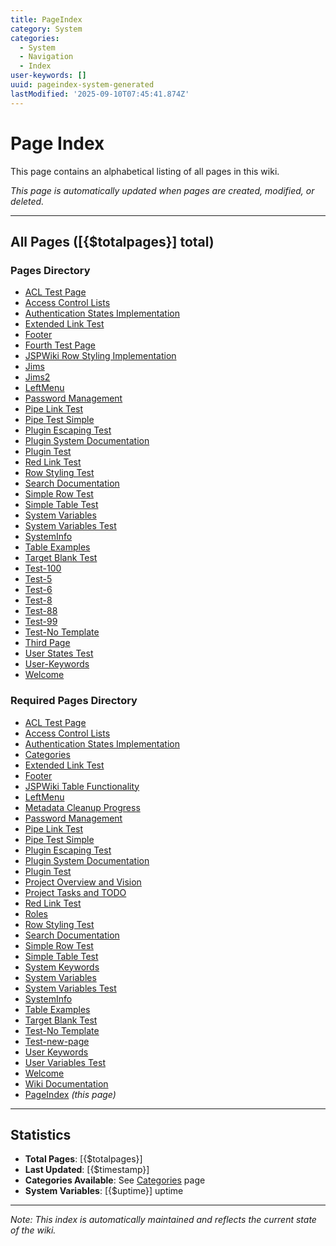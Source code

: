 ```yaml
---
title: PageIndex
category: System
categories:
  - System
  - Navigation
  - Index
user-keywords: []
uuid: pageindex-system-generated
lastModified: '2025-09-10T07:45:41.874Z'
---
```

# Page Index

This page contains an alphabetical listing of all pages in this wiki.

*This page is automatically updated when pages are created, modified, or deleted.*

---

## All Pages ([{$totalpages}] total)

### Pages Directory

- [ACL Test Page](../pages/ACL%20Test%20Page)
- [Access Control Lists](../pages/Access%20Control%20Lists)
- [Authentication States Implementation](../pages/Authentication%20States%20Implementation)
- [Extended Link Test](../pages/Extended%20Link%20Test)
- [Footer](../pages/Footer)
- [Fourth Test Page](../pages/Fourth%20Test%20Page)
- [JSPWiki Row Styling Implementation](../pages/JSPWiki%20Row%20Styling%20Implementation)
- [Jims](../pages/Jims)
- [Jims2](../pages/Jims2)
- [LeftMenu](../pages/LeftMenu)
- [Password Management](../pages/Password%20Management)
- [Pipe Link Test](../pages/Pipe%20Link%20Test)
- [Pipe Test Simple](../pages/Pipe%20Test%20Simple)
- [Plugin Escaping Test](../pages/Plugin%20Escaping%20Test)
- [Plugin System Documentation](../pages/Plugin%20System%20Documentation)
- [Plugin Test](../pages/Plugin%20Test)
- [Red Link Test](../pages/Red%20Link%20Test)
- [Row Styling Test](../pages/Row%20Styling%20Test)
- [Search Documentation](../pages/Search%20Documentation)
- [Simple Row Test](../pages/Simple%20Row%20Test)
- [Simple Table Test](../pages/Simple%20Table%20Test)
- [System Variables](../pages/System%20Variables)
- [System Variables Test](../pages/System%20Variables%20Test)
- [SystemInfo](../pages/SystemInfo)
- [Table Examples](../pages/Table%20Examples)
- [Target Blank Test](../pages/Target%20Blank%20Test)
- [Test-100](../pages/Test-100)
- [Test-5](../pages/Test-5)
- [Test-6](../pages/Test-6)
- [Test-8](../pages/Test-8)
- [Test-88](../pages/Test-88)
- [Test-99](../pages/Test-99)
- [Test-No Template](../pages/Test-No%20Template)
- [Third Page](../pages/Third%20Page)
- [User States Test](../pages/User%20States%20Test)
- [User-Keywords](../pages/User-Keywords)
- [Welcome](../pages/Welcome)

### Required Pages Directory

- [ACL Test Page](ACL%20Test%20Page)
- [Access Control Lists](Access%20Control%20Lists)
- [Authentication States Implementation](Authentication%20States%20Implementation)
- [Categories](Categories)
- [Extended Link Test](Extended%20Link%20Test)
- [Footer](Footer)
- [JSPWiki Table Functionality](JSPWiki%20Table%20Functionality)
- [LeftMenu](LeftMenu)
- [Metadata Cleanup Progress](Metadata%20Cleanup%20Progress)
- [Password Management](Password%20Management)
- [Pipe Link Test](Pipe%20Link%20Test)
- [Pipe Test Simple](Pipe%20Test%20Simple)
- [Plugin Escaping Test](Plugin%20Escaping%20Test)
- [Plugin System Documentation](Plugin%20System%20Documentation)
- [Plugin Test](Plugin%20Test)
- [Project Overview and Vision](Project%20Overview%20and%20Vision)
- [Project Tasks and TODO](Project%20Tasks%20and%20TODO)
- [Red Link Test](Red%20Link%20Test)
- [Roles](Roles)
- [Row Styling Test](Row%20Styling%20Test)
- [Search Documentation](Search%20Documentation)
- [Simple Row Test](Simple%20Row%20Test)
- [Simple Table Test](Simple%20Table%20Test)
- [System Keywords](System%20Keywords)
- [System Variables](System%20Variables)
- [System Variables Test](System%20Variables%20Test)
- [SystemInfo](SystemInfo)
- [Table Examples](Table%20Examples)
- [Target Blank Test](Target%20Blank%20Test)
- [Test-No Template](Test-No%20Template)
- [Test-new-page](Test-new-page)
- [User Keywords](User%20Keywords)
- [User Variables Test](User%20Variables%20Test)
- [Welcome](Welcome)
- [Wiki Documentation](Wiki%20Documentation)
- [PageIndex](PageIndex) *(this page)*

---

## Statistics

- **Total Pages**: [{$totalpages}]
- **Last Updated**: [{$timestamp}]
- **Categories Available**: See [Categories](Categories) page
- **System Variables**: [{$uptime}] uptime

---

*Note: This index is automatically maintained and reflects the current state of the wiki.*
